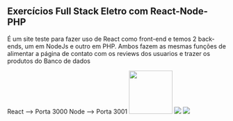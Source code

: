 <h2>Exercícios Full Stack Eletro com React-Node-PHP</h2>
<p>É um site teste para fazer uso de React como front-end e temos 2 back-ends, um em NodeJs e outro em PHP. Ambos fazem as mesmas funções de alimentar a página de contato com os reviews dos usuarios e trazer os produtos do Banco de dados</p>
React --> Porta 3000
Node --> Porta 3001
<img  style="height:100px" src="https://cdn.auth0.com/blog/react-js/react.png" />
<img src="https://upload.wikimedia.org/wikipedia/commons/thumb/d/d9/Node.js_logo.svg/1280px-Node.js_logo.svg.png" />
<img src="https://logodownload.org/wp-content/uploads/2016/10/php-logo-1.png" />


